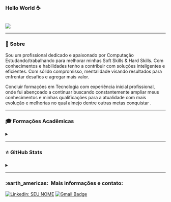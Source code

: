   ### Hello World ☕
  
<br>

<div>
<img src="https://img.shields.io/static/v1?label=Overview&message=vanjeilson&color=f8efd4&style=for-the-badge&logo=GitHub"> 
</div>

<hr>

<div> </div>

<h3>📌 Sobre</h3>
<p>
Sou um profissional dedicado e apaixonado por Computação Estudando/trabalhando para melhorar minhas Soft Skills & Hard Skills. Com conhecimentos e habilidades tenho a contribuir com soluções inteligentes e eficientes. Com sólido compromisso, mentalidade visando resultados para enfrentar desafios e agregar mais valor.
</p>
<p>
Concluir formações em Tecnologia com experiência inicial profissional, onde fui abençoado a continuar buscando constantemente ampliar meus conhecimentos e minhas qualificações para a atualidade com mais evolução e melhorias no qual almejo dentre outras metas conquistar .
</p>  

<hr>

<h3>🎓 Formações Acadêmicas</h3>
<details align="left">
  <summary></summary> 

**Mestrado / Doutorado loanding ...**
- I - **Pós-Graduação de Banco de Dados e Business Intelligence - UNICSUL - Universidade Cruzeiro do Sul**

- II - **Graduação em Análise e Desenvolvimento de Sistemas - UNIP - Universidade Paulista**

- III - **Técnico em Desenvolvimento de Sistemas - IFB - Instituto Federal de Brasília**
  
**+ Licenças e certificados no Linkedin.**

</details>

<hr>

<h3>⭐ GitHub Stats</h3>
<details align="left">
  <summary></summary> 

  <p align="center" href="https://github.com/Nosliejnav">
  <img height="180em" src="https://github-readme-stats.vercel.app/api?username=Nosliejnav&show_icons=true&title_color=783c00&text_color=af552e&icon_color=783c00&bg_color=f8efd4&cache_seconds=2300">
  </p>

  <div align="right">Made with ❤️ by <a href="https://github.com/Nosliejnav">Vanja</a>.</div>

</details>
<hr>

<div>
<h3> :earth_americas: &nbsp;Mais informações e contato: </h3> 

[![Linkedin: SEU NOME](https://img.shields.io/badge/-LinkedIn-blue?style=flat-square&logo=Linkedin&logoColor=white&link=https://www.linkedin.com/in/vanjeilson)](https://www.linkedin.com/in/vanjeilson)
[![Gmail Badge](https://img.shields.io/badge/-Microsoft_Outlook-006bed?style=flat-square&logo=Gmail&logoColor=white&link=mailto:SEU-EMAIL)](mailto:vanjeilson@hotmail.com)
</div>
  

